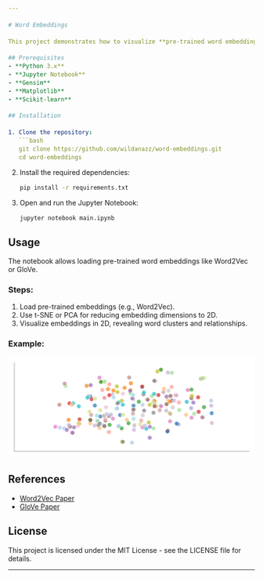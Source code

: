 ```yaml
---

# Word Embeddings

This project demonstrates how to visualize **pre-trained word embeddings** (Word2Vec, GloVe). Word embeddings capture semantic relationships between words by representing them as vectors in a high-dimensional space. The project provides tools for dimensionality reduction and 2D visualization.

## Prerequisites
- **Python 3.x**
- **Jupyter Notebook**
- **Gensim**
- **Matplotlib**
- **Scikit-learn**

## Installation

1. Clone the repository:
   ```bash
   git clone https://github.com/wildanazz/word-embeddings.git
   cd word-embeddings
   ```

2. Install the required dependencies:
   ```bash
   pip install -r requirements.txt
   ```

3. Open and run the Jupyter Notebook:
   ```bash
   jupyter notebook main.ipynb
   ```

## Usage

The notebook allows loading pre-trained word embeddings like Word2Vec or GloVe.

### Steps:
1. Load pre-trained embeddings (e.g., Word2Vec).
2. Use t-SNE or PCA for reducing embedding dimensions to 2D.
3. Visualize embeddings in 2D, revealing word clusters and relationships.

### Example:

![Word Embeddings 2D](Word%20Embeddings%202D.png)

## References

- [Word2Vec Paper](https://arxiv.org/abs/1301.3781)
- [GloVe Paper](https://nlp.stanford.edu/pubs/glove.pdf)

## License

This project is licensed under the MIT License - see the LICENSE file for details.

---
```

